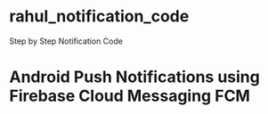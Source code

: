 # rahul_notification_code
Step by Step Notification Code

# Android Push Notifications using Firebase Cloud Messaging FCM
